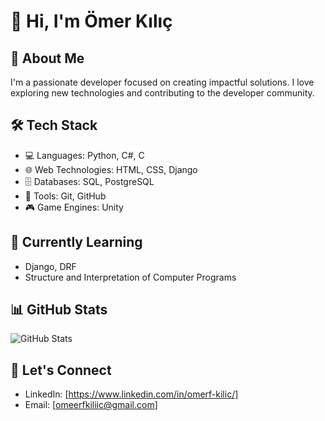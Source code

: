 # 👋 Hi, I'm Ömer Kılıç

## 🚀 About Me
I'm a passionate developer focused on creating impactful solutions. I love exploring new technologies and contributing to the developer community.

## 🛠️ Tech Stack
- 💻 Languages: Python, C#, C
- 🌐 Web Technologies: HTML, CSS, Django
- 🗄️ Databases: SQL, PostgreSQL
- 🔧 Tools: Git, GitHub
- 🎮 Game Engines: Unity

## 🌱 Currently Learning
- Django, DRF
- Structure and Interpretation of Computer Programs

## 📊 GitHub Stats
![GitHub Stats](https://github-readme-stats.vercel.app/api?username=OmerKilicc&show_icons=true&theme=radical)

## 🤝 Let's Connect
- LinkedIn: [https://www.linkedin.com/in/omerf-kilic/]
- Email: [omeerfkiliic@gmail.com]



